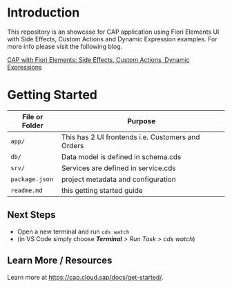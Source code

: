 # Introduction
This repository is an showcase for CAP application using Fiori Elements UI with Side Effects, Custom Actions and Dynamic Expression examples. For more info please visit the following blog.

[CAP with Fiori Elements: Side Effects, Custom Actions, Dynamic Expressions](https://blogs.sap.com/2022/12/23/cap-with-fiori-elements-side-effects-custom-actions-dynamic-expressions/)


# Getting Started

File or Folder | Purpose
---------|----------
`app/` | This has 2 UI frontends i.e. Customers and Orders
`db/` | Data model is defined in schema.cds
`srv/` | Services are defined in service.cds
`package.json` | project metadata and configuration
`readme.md` | this getting started guide


## Next Steps

- Open a new terminal and run `cds watch` 
- (in VS Code simply choose _**Terminal** > Run Task > cds watch_)


## Learn More / Resources

Learn more at https://cap.cloud.sap/docs/get-started/.
